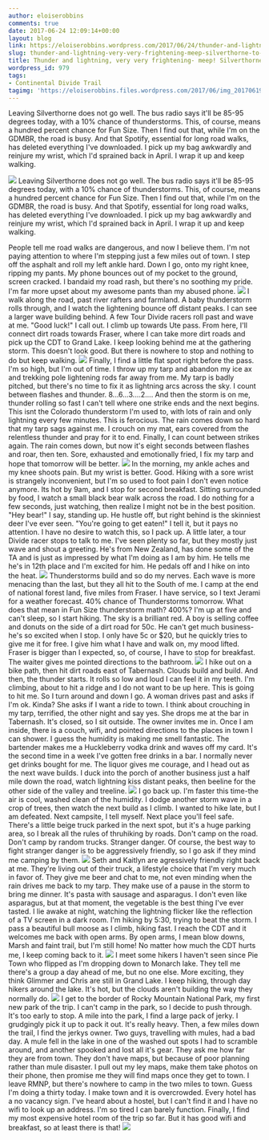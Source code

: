 ```yaml
---
author: eloiserobbins
comments: true
date: 2017-06-24 12:09:14+00:00
layout: blog
link: https://eloiserobbins.wordpress.com/2017/06/24/thunder-and-lightning-very-very-frightening-meep-silverthorne-to-grand-lake/
slug: thunder-and-lightning-very-very-frightening-meep-silverthorne-to-grand-lake
title: Thunder and lightning, very very frightening- meep! Silverthorne to Grand Lake
wordpress_id: 979
tags:
- Continental Divide Trail
tagimg: 'https://eloiserobbins.files.wordpress.com/2017/06/img_20170619_1317311.jpg'
---
```


Leaving Silverthorne does not go well. The bus radio says it'll be 85-95 degrees today, with a 10% chance of thunderstorms. This, of course, means a hundred percent chance for Fun Size. Then I find out that, while I'm on the GDMBR, the road is busy. And that Spotify, essential for long road walks, has deleted everything I've downloaded. I pick up my bag awkwardly and reinjure my wrist, which I'd sprained back in April. I wrap it up and keep walking.


[![](https://eloiserobbins.files.wordpress.com/2017/06/img_20170619_1317311.jpg)](https://eloiserobbins.files.wordpress.com/2017/06/img_20170619_1317311.jpg)
Leaving Silverthorne does not go well. The bus radio says it'll be 85-95 degrees today, with a 10% chance of thunderstorms. This, of course, means a hundred percent chance for Fun Size. Then I find out that, while I'm on the GDMBR, the road is busy. And that Spotify, essential for long road walks, has deleted everything I've downloaded. I pick up my bag awkwardly and reinjure my wrist, which I'd sprained back in April. I wrap it up and keep walking.

People tell me road walks are dangerous, and now I believe them. I'm not paying attention to where I'm stepping just a few miles out of town. I step off the asphalt and roll my left ankle hard. Down I go, onto my right knee, ripping my pants. My phone bounces out of my pocket to the ground, screen cracked. I bandaid my road rash, but there's no soothing my pride. I'm far more upset about my awesome pants than my abused phone.
[![](https://eloiserobbins.files.wordpress.com/2017/06/img_20170620_190916.jpg)](https://eloiserobbins.files.wordpress.com/2017/06/img_20170620_190916.jpg)
I walk along the road, past river rafters and farmland. A baby thunderstorm rolls through, and I watch the lightening bounce off distant peaks. I can see a larger wave building behind. A few Tour Divide racers roll past and wave at me. "Good luck!" I call out.
I climb up towards Ute pass. From here, I'll connect dirt roads towards Fraser, where I can take more dirt roads and pick up the CDT to Grand Lake. I keep looking behind me at the gathering storm. This doesn't look good. But there is nowhere to stop and nothing to do but keep walking. 
[![](https://eloiserobbins.files.wordpress.com/2017/06/img_20170621_173449.jpg)](https://eloiserobbins.files.wordpress.com/2017/06/img_20170621_173449.jpg)
Finally, I find a little flat spot right before the pass. I'm so high, but I'm out of time. I throw up my tarp and abandon my ice ax and trekking pole lightening rods far away from me. My tarp is badly pitched, but there's no time to fix it as lightning arcs across the sky.  I count between flashes and thunder. 8...6...3....2.... And then the storm is on me, thunder rolling so fast I can't tell where one strike ends and the next begins. This isnt the Colorado thunderstorm I'm used to, with lots of rain and only lightning every few minutes. This is ferocious. The rain comes down so hard that my tarp sags against me. I crouch on my mat, ears covered from the relentless thunder and pray for it to end.
Finally, I can count between strikes again. The rain comes down, but now it's eight seconds between flashes and roar, then ten. Sore, exhausted and emotionally fried, I fix my tarp and hope that tomorrow will be better.
[![](https://eloiserobbins.files.wordpress.com/2017/06/img_20170622_054444.jpg)](https://eloiserobbins.files.wordpress.com/2017/06/img_20170622_054444.jpg)
In the morning, my ankle aches and my knee shoots pain. But my wrist is better. Good. Hiking with a sore wrist is strangely inconvenient, but I'm so used to foot pain I don't even notice anymore. Its hot by 9am, and I stop for second breakfast. Sitting surrounded by food, I watch a small black bear walk across the road. I do nothing for a few seconds, just watching, then realize I might not be in the best position. "Hey bear!" I say, standing up. He hustle off, but right behind is the skinniest deer I've ever seen. "You're going to get eaten!" I tell it, but it pays no attention. I have no desire to watch this, so I pack up.
A little later, a tour Divide racer stops to talk to me. I've seen plenty so far, but they mostly just wave and shout a greeting. He's from New Zealand, has done some of the TA and is just as impressed by what I'm doing as I am by him. He tells me he's in 12th place and I'm excited for him. He pedals off and I hike on into the heat.
[![](https://eloiserobbins.files.wordpress.com/2017/06/img_20170623_065909.jpg)](https://eloiserobbins.files.wordpress.com/2017/06/img_20170623_065909.jpg)
Thunderstorms build and so do my nerves. Each wave is more menacing than the last, but they all hit to the South of me. I camp at the end of national forest land, five miles from Fraser. I have service, so I text Jerami for a weather forecast. 40% chance of Thunderstorms tomorrow. What does that mean in Fun Size thunderstorm math? 400%?
I'm up at five and can't sleep, so I start hiking. The sky is a brilliant red. A boy is selling coffee and donuts on the side of a dirt road for 50c. He can't get much business- he's so excited when I stop. I only have 5c or $20, but he quickly tries to give me it for free. I give him what I have and walk on, my mood lifted. Fraser is bigger than I expected, so, of course, I have to stop for breakfast. The waiter gives me pointed directions to the bathroom.
[![](https://eloiserobbins.files.wordpress.com/2017/06/img_20170623_102810.jpg)](https://eloiserobbins.files.wordpress.com/2017/06/img_20170623_102810.jpg)
I hike out on a bike path, then hit dirt roads east of Tabernash. Clouds build and build. And then, the thunder starts. It rolls so low and loud I can feel it in my teeth. I'm climbing, about to hit a ridge and I do not want to be up here. This is going to hit me. So I turn around and down I go. A woman drives past and asks if I'm ok. Kinda? She asks if I want a ride to town. I think about crouching in my tarp, terrified, the other night and say yes.
She drops me at the bar in Tabernash. It's closed, so I sit outside. The owner invites me in. Once I am inside, there is a couch, wifi, and pointed directions to the places in town I can shower. I guess the humidity is making me smell fantastic. The bartender makes me a Huckleberry vodka drink and waves off my card. It's the second time in a week I've gotten free drinks in a bar. I normally never get drinks bought for me. The liquor gives me courage, and I head out as the next wave builds. I duck into the porch of another business just a half mile down the road, watch lightning kiss distant peaks, then beeline for the other side of the valley and treeline.
[![](https://eloiserobbins.files.wordpress.com/2017/06/img_20170623_131445.jpg)](https://eloiserobbins.files.wordpress.com/2017/06/img_20170623_131445.jpg)
I go back up. I'm faster this time-the air is cool, washed clean of the humidity. I dodge another storm wave in a crop of trees, then watch the next build as I climb. I wanted to hike late, but I am defeated. Next campsite, I tell myself. Next place you'll feel safe. 
There's a little beige truck parked in the next spot, but it's a huge parking area, so I break all the rules of thruhiking by roads. Don't camp on the road. Don't camp by random trucks. Stranger danger. Of course, the best way to fight stranger danger is to be aggressively friendly, so I go ask if they mind me camping by them.
[![](https://eloiserobbins.files.wordpress.com/2017/06/img_20170623_143343.jpg)](https://eloiserobbins.files.wordpress.com/2017/06/img_20170623_143343.jpg)
Seth and Kaitlyn are agressively friendly right back at me. They're living out of their truck, a lifestyle choice that I'm very much in favor of. They give me beer and chat to me, not even minding when the rain drives me back to my tarp. They make use of a pause in the storm to bring me dinner. It's pasta with sausage and asparagus. I don't even like asparagus, but at that moment, the vegetable is the best thing I've ever tasted. I lie awake at night, watching the lightning flicker like the reflection of a TV screen in a dark room.
I'm hiking by 5:30, trying to beat the storm. I pass a beautiful bull moose as I climb, hiking fast. I reach the CDT and it welcomes me back with open arms. By open arms, I mean blow downs, Marsh and faint trail, but I'm still home! No matter how much the CDT hurts me, I keep coming back to it.
[![](https://eloiserobbins.files.wordpress.com/2017/06/img_20170623_143516.jpg)](https://eloiserobbins.files.wordpress.com/2017/06/img_20170623_143516.jpg)
I meet some hikers I haven't seen since Pie Town who flipped as I'm dropping down to Monarch lake. They tell me there's a group a day ahead of me, but no one else. More exciting, they think Glimmer and Chris are still in Grand Lake. I keep hiking, through day hikers around the lake. It's hot, but the clouds aren't building the way they normally do. 
[![](https://eloiserobbins.files.wordpress.com/2017/06/img_20170623_173637.jpg)](https://eloiserobbins.files.wordpress.com/2017/06/img_20170623_173637.jpg)
I get to the border of Rocky Mountain National Park, my first new park of the trip. I can't camp in the park, so I decide to push through. It's too early to stop. A mile into the park, I find a large pack of jerky. I grudgingly pick it up to pack it out. It's really heavy. Then, a few miles down the trail, I find the jerkys owner. Two guys, travelling with mules, had a bad day. A mule fell in the lake in one of the washed out spots I had to scramble around, and another spooked and lost all it's gear. They ask me how far they are from town. They don't have maps, but because of poor planning rather than mule disaster. I pull out my ley maps, make them take photos on their phone, then promise me they will find maps once they get to town.
I leave RMNP, but there's nowhere to camp in the two miles to town. Guess I'm doing a thirty today. I make town and it is overcrowded. Every hotel has a no vacancy sign. I've heard about a hostel, but I can't find it and I have no wifi to look up an address. I'm so tired I can barely function. Finally, I find my most expensive hotel room of the trip so far. But it has good wifi and breakfast, so at least there is that!
[![](https://eloiserobbins.files.wordpress.com/2017/06/img_20170623_184201.jpg)](https://eloiserobbins.files.wordpress.com/2017/06/img_20170623_184201.jpg)
